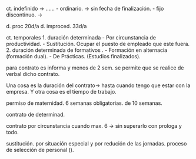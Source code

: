 
ct. indefinido → ......
	- ordinario.  → sin fecha de finalización.
	- fijo discontinuo. → 

d. proc 20d/a
d. improced. 33d/a

ct. temporales 
	1. duración determinada
			- Por circunstancia de productividad.
			- Sustitución. Ocupar el puesto de empleado que este fuera.
	2. duración determinada de formativos . 
			- Formación en alternacia (formación dual).
			- De Prácticas. (Estudios finalizados).
			

para contrato es informa y menos de 2 sem. se permite que se realice 
de verbal dicho contrato.

Una cosa es la duración del contrato→ hasta cuando tengo que estar 
con la empresa. Y otra cosa es el tiempo de trabajo.

permiso de maternidad. 6 semanas obligatorias. de 10 semanas.

contrato de determinad.

contrato por circunstancia cuando max. 6 → sin superarlo con prologa y todo.

sustitución. 
	por situación especial y por redución de las jornadas.
	proceso de selección de personal ().
